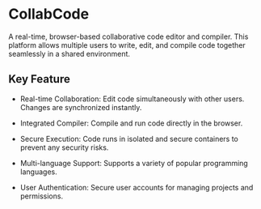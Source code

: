 # CollabCode 
A real-time, browser-based collaborative code editor and compiler. This platform allows multiple users to write, edit, and compile code together seamlessly in a shared environment.

## Key Feature
- Real-time Collaboration: Edit code simultaneously with other users. Changes are synchronized instantly.

- Integrated Compiler: Compile and run code directly in the browser.

- Secure Execution: Code runs in isolated and secure containers to prevent any security risks.

- Multi-language Support: Supports a variety of popular programming languages.

- User Authentication: Secure user accounts for managing projects and permissions.
